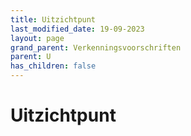 ```yaml
---
title: Uitzichtpunt
last_modified_date: 19-09-2023
layout: page
grand_parent: Verkenningsvoorschriften
parent: U
has_children: false
---
```


Uitzichtpunt
============

